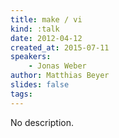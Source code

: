 ```yaml
---
title: make / vi
kind: :talk
date: 2012-04-12
created_at: 2015-07-11
speakers:
    - Jonas Weber
author: Matthias Beyer
slides: false
tags:
---
```


No description.
